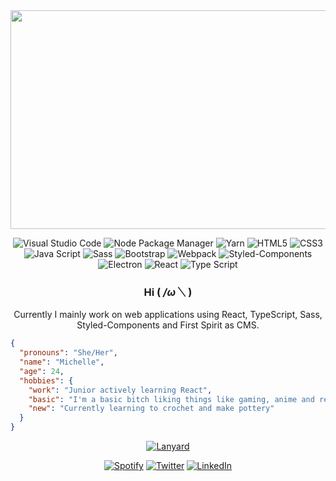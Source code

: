 <!-- <img src="https://i.pinimg.com/originals/2c/54/88/2c5488fd350f9317df2a50afb6ae5d54.gif" width="1050" height="350"> -->
<img src="https://i.pinimg.com/originals/a0/70/7d/a0707d977bccdce919e8a380ca92d139.gif" width="1050" height="350">

<div align="center">

  ![Visual Studio Code](https://img.shields.io/badge/Visual%20Studio%20Code%20-%20%23007ACC?style=flat&logo=visualstudiocode&logoColor=white)
  ![Node Package Manager](https://img.shields.io/badge/npm%20-%20%23CC3534?style=flat&logo=npm&logoColor=white)
  ![Yarn](https://img.shields.io/badge/yarn%20-%20%232C8EBB?style=flat&logo=yarn&logoColor=white)
  ![HTML5](https://img.shields.io/badge/HTML5%20-%20%23E54D26?style=flat&logo=html5&logoColor=white)
  ![CSS3](https://img.shields.io/badge/CSS3%20-%20%23379AD5?style=flat&logo=css3&logoColor=white)
  ![Java Script](https://img.shields.io/badge/JavaScript%20-%20%23F7DF1E?logo=javascript&logoColor=white)
  ![Sass](https://img.shields.io/badge/Sass%20-%20%23CD6799?style=flat&logo=sass&logoColor=white)
  ![Bootstrap](https://img.shields.io/badge/Bootstrap%20-%20%237952B3?style=flat&logo=bootstrap&logoColor=white)
  ![Webpack](https://img.shields.io/badge/webpack%20-%20%231C78C0?logo=webpack&logoColor=white)
  ![Styled-Components](https://img.shields.io/badge/styled%20components%20-%20%23DF7C8B?style=flat&logo=styled-components&logoColor=white)
  ![Electron](https://img.shields.io/badge/Electron%20-%20%2347848F?style=flat&logo=electron&logoColor=white)
  ![React](https://img.shields.io/badge/React%20-%20%23149ECA?style=flat&logo=react&logoColor=white)
  ![Type Script](https://img.shields.io/badge/TypeScript%20-%20%232D79C7?style=flat&logo=typescript&logoColor=white)

### Hi ( _/ω＼_ )

Currently I mainly work on web applications using React, TypeScript, Sass, Styled-Components and First Spirit as CMS.

<div align="left">

```json
{
  "pronouns": "She/Her",
  "name": "Michelle",
  "age": 24,
  "hobbies": {
    "work": "Junior actively learning React",
    "basic": "I'm a basic bitch liking things like gaming, anime and reading",
    "new": "Currently learning to crochet and make pottery"
  }
}
```

</div>
  
  [![Lanyard](https://lanyard.cnrad.dev/api/355408528996958208?borderRadius=50px&idleMessage=Doing%20some%20private%20stuff%20uwu&showDisplayName=true)](https://discord.com/users/355408528996958208)

  [![Spotify](https://img.shields.io/badge/Spotify%20-%20%231DB954?style=flat&logo=spotify&logoColor=white)](https://open.spotify.com/user/mimikuu)
  [![Twitter](https://img.shields.io/badge/Twitter%20-%20%231D9BF0?style=flat&logo=twitter&logoColor=white)](https://twitter.com/misherusenpai)
  [![LinkedIn](https://img.shields.io/badge/LinkedIn%20-%230A66C2?style=flat&logo=linkedin&logoColor=white)](https://www.linkedin.com/in/michellecelinahahn)

</div>
